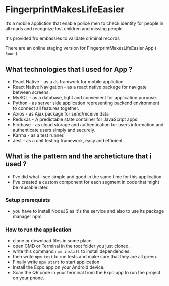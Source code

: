 # FingerprintMakesLifeEasier

It’s a mobile appliction that enable police men to check identity for people in all roads and recognize lost children and missing people.

It's provided fro embassies to validate criminal records 

There are an online staging version for FingerprintMakesLifeEasier App ( ```Soon``` ).

## What technologies that I used for App ?

* React Native  - as a Js framwork for mobile appliction.
* React Native Navigation  - as a react native package for navigate  between screens.
* MySQL - as a database, light and convenient for application purpose.
* Python - as server side application representing backend environment to connect all features together.
* Axios - as Ajax package for send/receive data
* ReduxJs - A predictable state container for JavaScript apps.
* Firebase - as cloud storage and authentication for users information and authenticate users simply and securely.
* Karma - as a test runner.
* Jest - as a unit testing framework, easy and efficient.

## What is the pattern and the archeticture that i used ?
* I’ve did what I see simple and good in the same time for this application.
* I've created a custom component for each segment in code that might be reusable later.

### Setup prerequists
* you have to install NodeJS as it's the service and also to use its package manager npm.

### How to run the application

* clone or download files in some place.
* open CMD or Terminal in the root folder you just cloned.
* write this command ```npm install``` to install dependencies.
* then write ```npm test``` to run tests and make sure that they are all green.
* Finally write ```npm start``` to start application
* Install the Expo app on your Android device.
* Scan the QR code in your terminal from the Expo app to run the project on your phone.